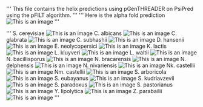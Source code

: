 '''
This file contains the helix predictions using pGenTHREADER on PsiPred using the pFILT algorithm. 
'''
'''
Here is the alpha fold prediction
![This is an image](https://github.com/LShumate/IDR-evolution/blob/main/Inputs/Sequence_storage/pFILT/alphafold_pho4.JPG)
'''

'''
S. cerevisiae
![This is an image](https://github.com/LShumate/IDR-evolution/blob/main/Inputs/Sequence_storage/pFILT/S_cerevisiae.png)
C. albicans
![This is an image](https://github.com/LShumate/IDR-evolution/blob/main/Inputs/Sequence_storage/pFILT/C_albicans.png)
C. glabrata
![This is an image](https://github.com/LShumate/IDR-evolution/blob/main/Inputs/Sequence_storage/pFILT/S_glabrata.png)
C. subhashii
![This is an image](https://github.com/LShumate/IDR-evolution/blob/main/Inputs/Sequence_storage/pFILT/C_subhashii.png)
D. hansenii
![This is an image](https://github.com/LShumate/IDR-evolution/blob/main/Inputs/Sequence_storage/pFILT/D_hansenii.png)
E. neolycopersici
![This is an image](https://github.com/LShumate/IDR-evolution/blob/main/Inputs/Sequence_storage/pFILT/E_neolycopersici.png)
K. lactis
![This is an image](https://github.com/LShumate/IDR-evolution/blob/main/Inputs/Sequence_storage/pFILT/K_lactis.png)
L. kluyveri
![This is an image](https://github.com/LShumate/IDR-evolution/blob/main/Inputs/Sequence_storage/pFILT/L_kluyveri.png)
L. waltii
![This is an image](https://github.com/LShumate/IDR-evolution/blob/main/Inputs/Sequence_storage/pFILT/L_waltii.png)
N. bacillisporus
![This is an image](https://github.com/LShumate/IDR-evolution/blob/main/Inputs/Sequence_storage/pFILT/N_bacillisporus.png)
N. bracarensis
![This is an image](https://github.com/LShumate/IDR-evolution/blob/main/Inputs/Sequence_storage/pFILT/N_bracarensis.png)
N. delphensis
![This is an image](https://github.com/LShumate/IDR-evolution/blob/main/Inputs/Sequence_storage/pFILT/N_delphensis.png)
N. nivariensis
![This is an image](https://github.com/LShumate/IDR-evolution/blob/main/Inputs/Sequence_storage/pFILT/N_nivariensis.png)
Nk. castellii
![This is an image](https://github.com/LShumate/IDR-evolution/blob/main/Inputs/Sequence_storage/pFILT/Nk_castellii.png)
Nm. castellii
![This is an image](https://github.com/LShumate/IDR-evolution/blob/main/Inputs/Sequence_storage/pFILT/Nm_casellii.png)
S. arboricola
![This is an image](https://github.com/LShumate/IDR-evolution/blob/main/Inputs/Sequence_storage/pFILT/S_arboricola.png)
S. eubayanus
![This is an image](https://github.com/LShumate/IDR-evolution/blob/main/Inputs/Sequence_storage/pFILT/S_eubayanus.png)
S. kudriavzevii
![This is an image](https://github.com/LShumate/IDR-evolution/blob/main/Inputs/Sequence_storage/pFILT/S_kudriavzevii.png)
S. paradoxus
![This is an image](https://github.com/LShumate/IDR-evolution/blob/main/Inputs/Sequence_storage/pFILT/S_paradoxus.png)
S. pastorianus
![This is an image](https://github.com/LShumate/IDR-evolution/blob/main/Inputs/Sequence_storage/pFILT/S_pastorianus.png)
Y. lipolytica
![This is an image](https://github.com/LShumate/IDR-evolution/blob/main/Inputs/Sequence_storage/pFILT/Y_lipolytica.png)
Z. parabailii
![This is an image](https://github.com/LShumate/IDR-evolution/blob/main/Inputs/Sequence_storage/pFILT/Z_parabailii.png)
'''
